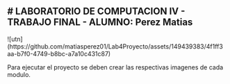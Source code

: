 <h2> # LABORATORIO DE COMPUTACION IV - TRABAJO FINAL - ALUMNO: Perez Matias </h2> ![utn](https://github.com/matiasperez01/Lab4Proyecto/assets/149439383/4f1ff3aa-b7f0-4749-b8bc-a7a10c431c87)

Para ejecutar el proyecto se deben crear las respectivas imagenes de cada modulo.

